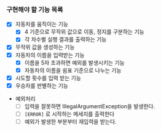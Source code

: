 ### 구현해야 할 기능 목록

- [x] 자동차를 움직이는 기능
  - [x] 4 기준으로 무작위 값으로 이동, 정지를 구분하는 기능
  - [x] 각 차수별 실행 결과를 출력하는 기능
- [x] 무작위 값을 생성하는 기능
- [x] 자동차의 이름을 입력받는 기능
  - [x] 이름을 5자 초과하면 예외를 발생시키는 기능
  - [x] 자동차의 이름을 쉼표 기준으로 나누는 기능
- [x] 시도할 횟수를 입력 받는 기능
- [x] 우승자를 판별하는 기능
- 예외처리
  - [ ] 입력을 잘못하면 IllegalArgumentException을 발생한다.
  - [ ] `[ERROR]` 로 시작하는 메세지를 출력한다
  - [ ] 예외가 발생한 부분부터 재입력을 받는다.